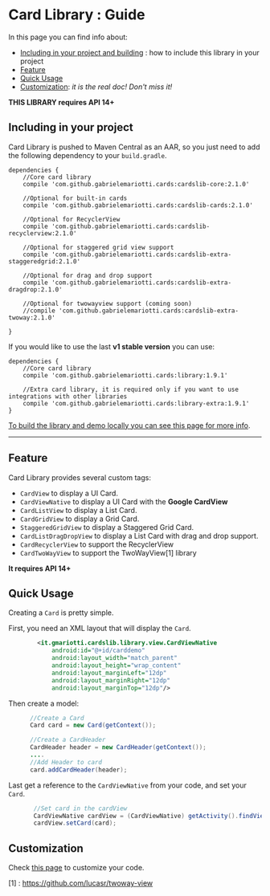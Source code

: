 # Card Library : Guide

In this page you can find info about:

* [Including in your project and building](#including-in-your-project) : how to include this library in your project
* [Feature](#feature) 
* [Quick Usage](#quick-usage)
* [Customization](/doc/CUSTOMIZATION.md): *it is the real doc! Don't miss it!*

**THIS LIBRARY requires API 14+**


## Including in your project

Card Library is pushed to Maven Central as an AAR, so you just need to add the following dependency to your `build.gradle`.

    dependencies {
        //Core card library
        compile 'com.github.gabrielemariotti.cards:cardslib-core:2.1.0'
        
        //Optional for built-in cards
        compile 'com.github.gabrielemariotti.cards:cardslib-cards:2.1.0'
                
        //Optional for RecyclerView
        compile 'com.github.gabrielemariotti.cards:cardslib-recyclerview:2.1.0'
          
        //Optional for staggered grid view support
        compile 'com.github.gabrielemariotti.cards:cardslib-extra-staggeredgrid:2.1.0'
         
        //Optional for drag and drop support
        compile 'com.github.gabrielemariotti.cards:cardslib-extra-dragdrop:2.1.0'
                
        //Optional for twowayview support (coming soon)
        //compile 'com.github.gabrielemariotti.cards:cardslib-extra-twoway:2.1.0'
            
    }
    
 If you would like to use the last **v1 stable version** you can use:
    
    dependencies {
        //Core card library
        compile 'com.github.gabrielemariotti.cards:library:1.9.1'

        //Extra card library, it is required only if you want to use integrations with other libraries
        compile 'com.github.gabrielemariotti.cards:library-extra:1.9.1'
    }


[To build the library and demo locally you can see this page for more info](https://github.com/paulomarne/cardlibs/tree/master/doc/BUILD.md).

---

## Feature

Card Library provides several custom tags:

*  `CardView` to display a UI Card.
*  `CardViewNative` to display a UI Card with the **Google CardView**
*  `CardListView` to display a List Card.
*  `CardGridView` to display a Grid Card.
*  `StaggeredGridView` to display a Staggered Grid Card.
*  `CardListDragDropView` to display a List Card with drag and drop support.
*  `CardRecyclerView` to support the RecyclerView
*  `CardTwoWayView` to support the TwoWayView[1] library

**It requires API 14+**



## Quick Usage

Creating a `Card` is pretty simple.

First, you need an XML layout that will display the `Card`.

``` xml
        <it.gmariotti.cardslib.library.view.CardViewNative
            android:id="@+id/carddemo"
            android:layout_width="match_parent"
            android:layout_height="wrap_content"
            android:layout_marginLeft="12dp"
            android:layout_marginRight="12dp"
            android:layout_marginTop="12dp"/>
```

Then create a model:

``` java
      //Create a Card
      Card card = new Card(getContext());

      //Create a CardHeader
      CardHeader header = new CardHeader(getContext());
      ....
      //Add Header to card
      card.addCardHeader(header);
```

Last get a reference to the `CardViewNative` from your code, and set your `Card`.

``` java
       //Set card in the cardView
       CardViewNative cardView = (CardViewNative) getActivity().findViewById(R.id.carddemo);
       cardView.setCard(card);
```


## Customization

Check [this page](CUSTOMIZATION.md) to customize your code.



[1] : https://github.com/lucasr/twoway-view